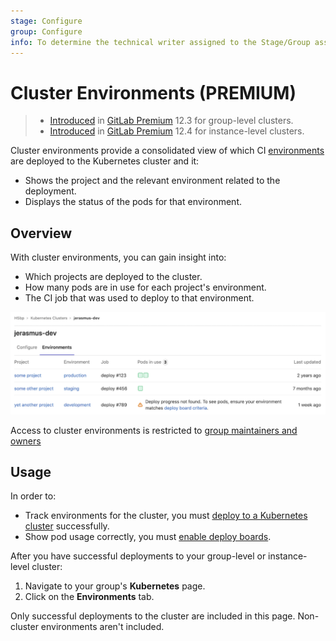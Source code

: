 ```yaml
---
stage: Configure
group: Configure
info: To determine the technical writer assigned to the Stage/Group associated with this page, see https://about.gitlab.com/handbook/engineering/ux/technical-writing/#assignments
---
```


# Cluster Environments **(PREMIUM)**

> - [Introduced](https://gitlab.com/gitlab-org/gitlab/-/issues/13392) in [GitLab Premium](https://about.gitlab.com/pricing/) 12.3 for group-level clusters.
> - [Introduced](https://gitlab.com/gitlab-org/gitlab/-/issues/14809) in [GitLab Premium](https://about.gitlab.com/pricing/) 12.4 for instance-level clusters.

Cluster environments provide a consolidated view of which CI [environments](../../ci/environments/index.md) are
deployed to the Kubernetes cluster and it:

- Shows the project and the relevant environment related to the deployment.
- Displays the status of the pods for that environment.

## Overview

With cluster environments, you can gain insight into:

- Which projects are deployed to the cluster.
- How many pods are in use for each project's environment.
- The CI job that was used to deploy to that environment.

![Cluster environments page](img/cluster_environments_table_v12_3.png)

Access to cluster environments is restricted to [group maintainers and
owners](../permissions.md#group-members-permissions)

## Usage

In order to:

- Track environments for the cluster, you must
  [deploy to a Kubernetes cluster](../project/clusters/index.md#deploying-to-a-kubernetes-cluster)
  successfully.
- Show pod usage correctly, you must
  [enable deploy boards](../project/deploy_boards.md#enabling-deploy-boards).

After you have successful deployments to your group-level or instance-level cluster:

1. Navigate to your group's **Kubernetes** page.
1. Click on the **Environments** tab.

Only successful deployments to the cluster are included in this page.
Non-cluster environments aren't included.
